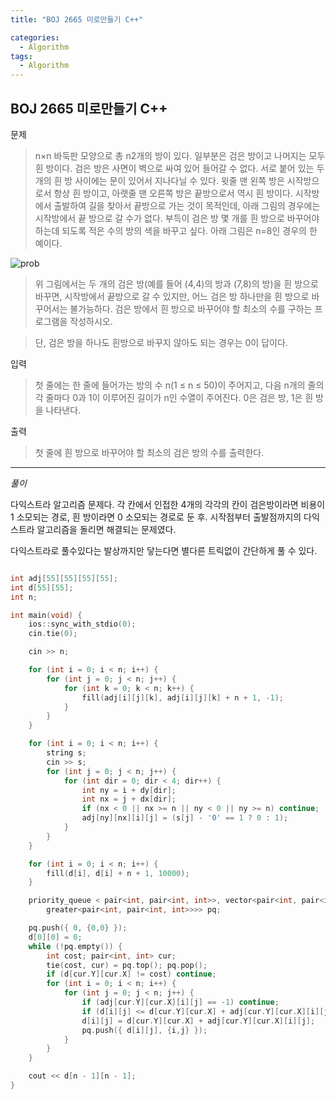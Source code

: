 ```yaml
---
title: "BOJ 2665 미로만들기 C++"

categories:
  - Algorithm
tags:
  - Algorithm
---
```


## BOJ 2665 미로만들기 C++

문제

> n×n 바둑판 모양으로 총 n2개의 방이 있다. 일부분은 검은 방이고 나머지는 모두 흰 방이다. 검은 방은 사면이 벽으로 싸여 있어 들어갈 수 없다. 서로 붙어 있는 두 개의 흰 방 사이에는 문이 있어서 지나다닐 수 있다. 윗줄 맨 왼쪽 방은 시작방으로서 항상 흰 방이고, 아랫줄 맨 오른쪽 방은 끝방으로서 역시 흰 방이다.
> 시작방에서 출발하여 길을 찾아서 끝방으로 가는 것이 목적인데, 아래 그림의 경우에는 시작방에서 끝 방으로 갈 수가 없다. 부득이 검은 방 몇 개를 흰 방으로 바꾸어야 하는데 되도록 적은 수의 방의 색을 바꾸고 싶다.
> 아래 그림은 n=8인 경우의 한 예이다.

![prob](https://www.acmicpc.net/upload/images/MW747ysuRPRpii4KaUvptRDAx46g.png)

> 위 그림에서는 두 개의 검은 방(예를 들어 (4,4)의 방과 (7,8)의 방)을 흰 방으로 바꾸면, 시작방에서 끝방으로 갈 수 있지만, 어느 검은 방 하나만을 흰 방으로 바꾸어서는 불가능하다. 검은 방에서 흰 방으로 바꾸어야 할 최소의 수를 구하는 프로그램을 작성하시오.

> 단, 검은 방을 하나도 흰방으로 바꾸지 않아도 되는 경우는 0이 답이다.

입력

> 첫 줄에는 한 줄에 들어가는 방의 수 n(1 ≤ n ≤ 50)이 주어지고, 다음 n개의 줄의 각 줄마다 0과 1이 이루어진 길이가 n인 수열이 주어진다. 0은 검은 방, 1은 흰 방을 나타낸다.

출력

> 첫 줄에 흰 방으로 바꾸어야 할 최소의 검은 방의 수를 출력한다.

---

_풀이_

다익스트라 알고리즘 문제다. 각 칸에서 인접한 4개의 각각의 칸이 검은방이라면 비용이 1 소모되는 경로, 흰 방이라면 0 소모되는 경로로 둔 후. 시작점부터 출발점까지의 다익스트라 알고리즘을 돌리면 해결되는 문제였다.

다익스트라로 풀수있다는 발상까지만 닿는다면 별다른 트릭없이 간단하게 풀 수 있다.

```c++

int adj[55][55][55][55];
int d[55][55];
int n;

int main(void) {
    ios::sync_with_stdio(0);
    cin.tie(0);

    cin >> n;

    for (int i = 0; i < n; i++) {
        for (int j = 0; j < n; j++) {
            for (int k = 0; k < n; k++) {
                fill(adj[i][j][k], adj[i][j][k] + n + 1, -1);
            }
        }
    }

    for (int i = 0; i < n; i++) {
        string s;
        cin >> s;
        for (int j = 0; j < n; j++) {
            for (int dir = 0; dir < 4; dir++) {
                int ny = i + dy[dir];
                int nx = j + dx[dir];
                if (nx < 0 || nx >= n || ny < 0 || ny >= n) continue;
                adj[ny][nx][i][j] = (s[j] - '0' == 1 ? 0 : 1);
            }
        }
    }

    for (int i = 0; i < n; i++) {
        fill(d[i], d[i] + n + 1, 10000);
    }

    priority_queue < pair<int, pair<int, int>>, vector<pair<int, pair<int, int>>>,
        greater<pair<int, pair<int, int>>>> pq;

    pq.push({ 0, {0,0} });
    d[0][0] = 0;
    while (!pq.empty()) {
        int cost; pair<int, int> cur;
        tie(cost, cur) = pq.top(); pq.pop();
        if (d[cur.Y][cur.X] != cost) continue;
        for (int i = 0; i < n; i++) {
            for (int j = 0; j < n; j++) {
                if (adj[cur.Y][cur.X][i][j] == -1) continue;
                if (d[i][j] <= d[cur.Y][cur.X] + adj[cur.Y][cur.X][i][j]) continue;
                d[i][j] = d[cur.Y][cur.X] + adj[cur.Y][cur.X][i][j];
                pq.push({ d[i][j], {i,j} });
            }
        }
    }

    cout << d[n - 1][n - 1];
}

```

